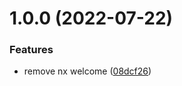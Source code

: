 # 1.0.0 (2022-07-22)


### Features

* remove nx welcome ([08dcf26](https://github.com/daton89/nx-standard-version/commit/08dcf26ea81e6156ac02d5eb9693f9fca0741d2a))
